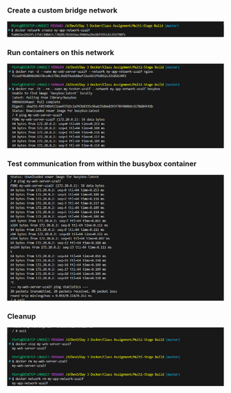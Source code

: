 ### Create a custom bridge network
![alt text](image-3.png)


### Run containers on this network
![alt text](image-4.png)



### Test communication from within the busybox container
![alt text](image-1.png)



### Cleanup
![alt text](image.png)
